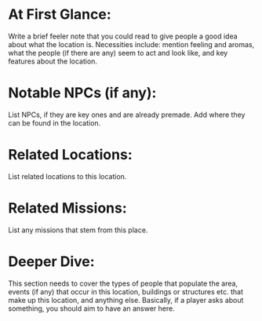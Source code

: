 # At First Glance:
Write a brief feeler note that you could read to give people a good idea about what the location is. Necessities include: mention feeling and aromas, what the people (if there are any) seem to act and look like, and key features about the location.

# Notable NPCs (if any):
List NPCs, if they are key ones and are already premade. Add where they can be found in the location.

# Related Locations:
List related locations to this location.

# Related Missions:
List any missions that stem from this place. 

# Deeper Dive:
This section needs to cover the types of people that populate the area, events (if any) that occur in this location, buildings or structures etc. that make up this location, and anything else. Basically, if a player asks about something, you should aim to have an answer here.
